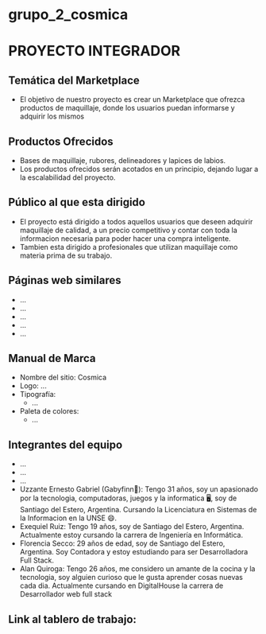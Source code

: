 # grupo_2_cosmica
# PROYECTO INTEGRADOR
## Temática del Marketplace
- El objetivo de nuestro proyecto es crear un Marketplace que ofrezca productos de maquillaje, donde los usuarios puedan informarse y adquirir los mismos  
## Productos Ofrecidos
- Bases de maquillaje, rubores, delineadores y lapices de labios.
- Los productos ofrecidos serán acotados en un principio, dejando lugar a la escalabilidad del proyecto.
## Público al que esta dirigido
- El proyecto está dirigido a todos aquellos usuarios que deseen adquirir maquillaje de calidad, a un precio competitivo y contar con toda la informacion necesaria para poder hacer una compra inteligente. 
- Tambien esta dirigido a profesionales que utilizan maquillaje como materia prima de su trabajo.
## Páginas web similares
- ...
- ...
- ...
- ...
- ...
## Manual de Marca
- Nombre del sitio: Cosmica
- Logo: ... 
- Tipografía:
    - ...
- Paleta de colores:    
    - ... 
## Integrantes del equipo
- ...
- ...
- ...
- Uzzante Ernesto Gabriel (Gabyfinn💁): Tengo 31 años, soy un apasionado por la tecnologia, computadoras, juegos y la informatica 🖥️, soy de Santiago del Estero, Argentina. Cursando la Licenciatura en Sistemas de la Informacion en la UNSE 😄.
- Exequiel Ruiz: Tengo 19 años, soy de Santiago del Estero, Argentina. Actualmente estoy cursando la carrera de Ingeniería en Informática.
- Florencia Secco: 29 años de edad, soy de Santiago del Estero, Argentina. Soy Contadora y estoy estudiando para ser Desarrolladora Full Stack.
- Alan Quiroga: Tengo 26 años, me considero un amante de la cocina y la tecnologia, soy alguien curioso que le gusta aprender cosas nuevas cada dia. Actualmente cursando en DigitalHouse la carrera de Desarrollador web full stack
## Link al tablero de trabajo:
